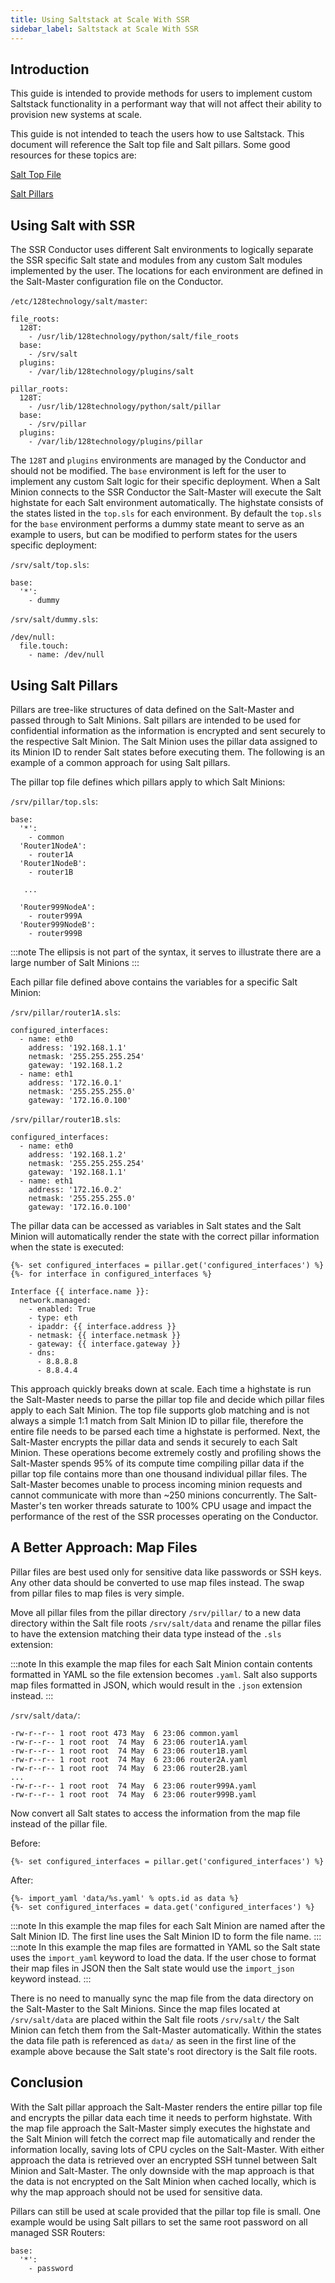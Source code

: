 ```yaml
---
title: Using Saltstack at Scale With SSR
sidebar_label: Saltstack at Scale With SSR
---
```


## Introduction

This guide is intended to provide methods for users to implement custom Saltstack functionality in a performant way that will not affect their ability to provision new systems at scale.

This guide is not intended to teach the users how to use Saltstack. This document will reference the Salt top file and Salt pillars. Some good resources for these topics are:

[Salt Top File](https://docs.saltstack.com/en/latest/ref/states/top.html)

[Salt Pillars](https://docs.saltstack.com/en/latest/topics/tutorials/pillar.html)

## Using Salt with SSR

The SSR Conductor uses different Salt environments to logically separate the SSR specific Salt state and modules from any custom Salt modules implemented by the user. The locations for each environment are defined in the Salt-Master configuration file on the Conductor.

`/etc/128technology/salt/master`:
```
file_roots:
  128T:
    - /usr/lib/128technology/python/salt/file_roots
  base:
    - /srv/salt
  plugins:
    - /var/lib/128technology/plugins/salt

pillar_roots:
  128T:
    - /usr/lib/128technology/python/salt/pillar
  base:
    - /srv/pillar
  plugins:
    - /var/lib/128technology/plugins/pillar
```


The `128T` and `plugins` environments are managed by the Conductor and should not be modified. The `base` environment is left for the user to implement any custom Salt logic for their specific deployment. When a Salt Minion connects to the SSR Conductor the Salt-Master will execute the Salt highstate for each Salt environment automatically. The highstate consists of the states listed in the `top.sls` for each environment. By default the `top.sls` for the `base` environment performs a dummy state meant to serve as an example to users, but can be modified to perform states for the users specific deployment:

`/srv/salt/top.sls`:
```
base:
  '*':
    - dummy
```

`/srv/salt/dummy.sls`:
```
/dev/null:
  file.touch:
    - name: /dev/null
```

## Using Salt Pillars

Pillars are tree-like structures of data defined on the Salt-Master and passed through to Salt Minions. Salt pillars are intended to be used for confidential information as the information is encrypted and sent securely to the respective Salt Minion. The Salt Minion uses the pillar data assigned to its Minion ID to render Salt states before executing them. The following is an example of a common approach for using Salt pillars.

The pillar top file defines which pillars apply to which Salt Minions:

`/srv/pillar/top.sls`:
```
base:
  '*':
    - common
  'Router1NodeA':
    - router1A
  'Router1NodeB':
    - router1B

   ...

  'Router999NodeA':
    - router999A
  'Router999NodeB':
    - router999B
```
:::note
The ellipsis is not part of the syntax, it serves to illustrate there are a large number of Salt Minions
:::

Each pillar file defined above contains the variables for a specific Salt Minion:

`/srv/pillar/router1A.sls`:
```
configured_interfaces:
  - name: eth0
    address: '192.168.1.1'
    netmask: '255.255.255.254'
    gateway: '192.168.1.2
  - name: eth1
    address: '172.16.0.1'
    netmask: '255.255.255.0'
    gateway: '172.16.0.100'

```

`/srv/pillar/router1B.sls`:
```
configured_interfaces:
  - name: eth0
    address: '192.168.1.2'
    netmask: '255.255.255.254'
    gateway: '192.168.1.1'
  - name: eth1
    address: '172.16.0.2'
    netmask: '255.255.255.0'
    gateway: '172.16.0.100'
```

The pillar data can be accessed as variables in Salt states and the Salt Minion will automatically render the state with the correct pillar information when the state is executed:
```
{%- set configured_interfaces = pillar.get('configured_interfaces') %}
{%- for interface in configured_interfaces %}

Interface {{ interface.name }}:
  network.managed:
    - enabled: True
    - type: eth
    - ipaddr: {{ interface.address }}
    - netmask: {{ interface.netmask }}
    - gateway: {{ interface.gateway }}
    - dns:
      - 8.8.8.8
      - 8.8.4.4
```

This approach quickly breaks down at scale. Each time a highstate is run the Salt-Master needs to parse the pillar top file and decide which pillar files apply to each Salt Minion. The top file supports glob matching and is not always a simple 1:1 match from Salt Minion ID to pillar file, therefore the entire file needs to be parsed each time a highstate is performed. Next, the Salt-Master encrypts the pillar data and sends it securely to each Salt Minion. These operations become extremely costly and profiling shows the Salt-Master spends 95% of its compute time compiling pillar data if the pillar top file contains more than one thousand individual pillar files. The Salt-Master becomes unable to process incoming minion requests and cannot communicate with more than ~250 minions concurrently. The Salt-Master's ten worker threads saturate to 100% CPU usage and impact the performance of the rest of the SSR processes operating on the Conductor.

## A Better Approach: Map Files

Pillar files are best used only for sensitive data like passwords or SSH keys. Any other data should be converted to use map files instead. The swap from pillar files to map files is very simple.

Move all pillar files from the pillar directory `/srv/pillar/` to a new data directory within the Salt file roots `/srv/salt/data` and rename the pillar files to have the extension matching their data type instead of the `.sls` extension:

:::note
In this example the map files for each Salt Minion contain contents formatted in YAML so the file extension becomes `.yaml`. Salt also supports map files formatted in JSON, which would result in the `.json` extension instead.
:::

`/srv/salt/data/`:
```
-rw-r--r-- 1 root root 473 May  6 23:06 common.yaml
-rw-r--r-- 1 root root  74 May  6 23:06 router1A.yaml
-rw-r--r-- 1 root root  74 May  6 23:06 router1B.yaml
-rw-r--r-- 1 root root  74 May  6 23:06 router2A.yaml
-rw-r--r-- 1 root root  74 May  6 23:06 router2B.yaml
...
-rw-r--r-- 1 root root  74 May  6 23:06 router999A.yaml
-rw-r--r-- 1 root root  74 May  6 23:06 router999B.yaml
```

Now convert all Salt states to access the information from the map file instead of the pillar file.

Before:
```
{%- set configured_interfaces = pillar.get('configured_interfaces') %}
```

After:
```
{%- import_yaml 'data/%s.yaml' % opts.id as data %}
{%- set configured_interfaces = data.get('configured_interfaces') %}
```
:::note
In this example the map files for each Salt Minion are named after the Salt Minion ID. The first line uses the Salt Minion ID to form the file name.
:::
:::note
In this example the map files are formatted in YAML so the Salt state uses the `import_yaml` keyword to load the data. If the user chose to format their map files in JSON then the Salt state would use the `import_json` keyword instead.
:::

There is no need to manually sync the map file from the data directory on the Salt-Master to the Salt Minions. Since the map files located at `/srv/salt/data` are placed within the Salt file roots `/srv/salt/` the Salt Minion can fetch them from the Salt-Master automatically. Within the states the data file path is referenced as `data/` as seen in the first line of the example above because the Salt state's root directory is the Salt file roots.


## Conclusion

With the Salt pillar approach the Salt-Master renders the entire pillar top file and encrypts the pillar data each time it needs to perform highstate. With the map file approach the Salt-Master simply executes the highstate and the Salt Minion will fetch the correct map file automatically and render the information locally, saving lots of CPU cycles on the Salt-Master. With either approach the data is retrieved over an encrypted SSH tunnel between Salt Minion and Salt-Master. The only downside with the map approach is that the data is not encrypted on the Salt Minion when cached locally, which is why the map approach should not be used for sensitive data.

Pillars can still be used at scale provided that the pillar top file is small. One example would be using Salt pillars to set the same root password on all managed SSR Routers:
```
base:
  '*':
    - password
```